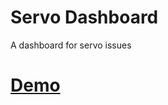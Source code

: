 Servo Dashboard
===================

A dashboard for servo issues

# [Demo](https://shinglyu.github.io/servo-dashboard)
